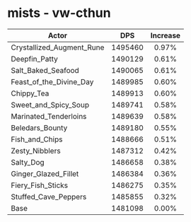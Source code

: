 # mists - vw-cthun
| Actor | DPS | Increase |
|---|:---:|:---:|
|Crystallized_Augment_Rune|1495460|0.97%|
|Deepfin_Patty|1490129|0.61%|
|Salt_Baked_Seafood|1490065|0.61%|
|Feast_of_the_Divine_Day|1489985|0.60%|
|Chippy_Tea|1489913|0.60%|
|Sweet_and_Spicy_Soup|1489741|0.58%|
|Marinated_Tenderloins|1489639|0.58%|
|Beledars_Bounty|1489180|0.55%|
|Fish_and_Chips|1488666|0.51%|
|Zesty_Nibblers|1487312|0.42%|
|Salty_Dog|1486658|0.38%|
|Ginger_Glazed_Fillet|1486384|0.36%|
|Fiery_Fish_Sticks|1486275|0.35%|
|Stuffed_Cave_Peppers|1485855|0.32%|
|Base|1481098|0.00%|
